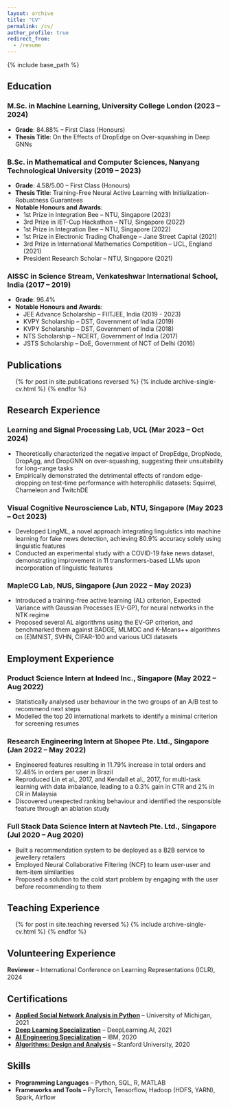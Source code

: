 ```yaml
---
layout: archive
title: "CV"
permalink: /cv/
author_profile: true
redirect_from:
  - /resume
---
```


{% include base_path %}

Education
------

### M.Sc. in Machine Learning, University College London (2023 &ndash; 2024)

<ul style="list-style-type: disc; padding-left: 5mm;">
  <li><b>Grade</b>: 84.88% &ndash; First Class (Honours)</li>
  <li><b>Thesis Title</b>: On the Effects of DropEdge on Over-squashing in Deep GNNs</li>
</ul>
  
### B.Sc. in Mathematical and Computer Sciences, Nanyang Technological University (2019 &ndash; 2023)

<ul style="list-style-type: disc; padding-left: 5mm;">
  <li><b>Grade</b>: 4.58/5.00 &ndash; First Class (Honours)
  <li><b>Thesis Title</b>: Training-Free Neural Active Learning with Initialization-Robustness Guarantees
  <li><b>Notable Honours and Awards</b>:
  <ul style="list-style-type: disc; padding-left: 5mm;">
    <li>1st Prize in Integration Bee &ndash; NTU, Singapore (2023)
    <li>3rd Prize in IET-Cup Hackathon &ndash; NTU, Singapore (2022)
    <li>1st Prize in Integration Bee &ndash; NTU, Singapore (2022)
    <li>1st Prize in Electronic Trading Challenge &ndash; Jane Street Capital (2021)
    <li>3rd Prize in International Mathematics Competition &ndash; UCL, England (2021)
    <li>President Research Scholar &ndash; NTU, Singapore (2021)
  </ul>
</ul>

### AISSC in Science Stream, Venkateshwar International School, India (2017 &ndash; 2019)

<ul style="list-style-type: disc; padding-left: 5mm;">
  <li><b>Grade</b>: 96.4%
  <li><b>Notable Honours and Awards</b>:
  <ul style="list-style-type: disc; padding-left: 5mm;">
    <li>JEE Advance Scholarship &ndash; FIITJEE, India (2019 - 2023)
    <li>KVPY Scholarship &ndash; DST, Government of India (2019)
    <li>KVPY Scholarship &ndash; DST, Government of India (2018)
    <li>NTS Scholarship &ndash; NCERT, Government of India (2017)
    <li>JSTS Scholarship &ndash; DoE, Government of NCT of Delhi (2016)
  </ul>
</ul>

Publications
------

<ul style="list-style-type: disc; padding-left: 5mm;">
{% for post in site.publications reversed %}
  {% include archive-single-cv.html %}
{% endfor %}
</ul>

Research Experience
------

### Learning and Signal Processing Lab, UCL (Mar 2023 &ndash; Oct 2024)

<ul style="list-style-type: disc; padding-left: 5mm;">
  <li>Theoretically characterized the negative impact of DropEdge, DropNode, DropAgg, and DropGNN on over-squashing, suggesting their unsuitability for long-range tasks</li>
  <li>Empirically demonstrated the detrimental effects of random edge-dropping on test-time performance with heterophilic datasets: Squirrel, Chameleon and TwitchDE</li>
</ul>

### Visual Cognitive Neuroscience Lab, NTU, Singapore (May 2023 &ndash; Oct 2023)

<ul style="list-style-type: disc; padding-left: 5mm;">
  <li>Developed LingML, a novel approach integrating linguistics into machine learning for fake news detection, achieving 80.9% accuracy solely using linguistic features</li>
  <li>Conducted an experimental study with a COVID-19 fake news dataset, demonstrating improvement in 11 transformers-based LLMs upon incorporation of linguistic features</li>
</ul>

### MapleCG Lab, NUS, Singapore (Jun 2022 &ndash; May 2023)

<ul style="list-style-type: disc; padding-left: 5mm;">
  <li>Introduced a training-free active learning (AL) criterion, Expected Variance with Gaussian Processes (EV-GP), for neural networks in the NTK regime</li>
  <li>Proposed several AL algorithms using the EV-GP criterion, and benchmarked them against BADGE, MLMOC and K-Means++ algorithms on (E)MNIST, SVHN, CIFAR-100 and various UCI datasets</li>
</ul>

Employment Experience
------

### Product Science Intern at Indeed Inc., Singapore (May 2022 &ndash; Aug 2022)

<ul style="list-style-type: disc; padding-left: 5mm;">
  <li>Statistically analysed user behaviour in the two groups of an A/B test to recommend next steps</li>
  <li>Modelled the top 20 international markets to identify a minimal criterion for screening resumes</li>
</ul>

### Research Engineering Intern at Shopee Pte. Ltd., Singapore (Jan 2022 &ndash; May 2022)

<ul style="list-style-type: disc; padding-left: 5mm;">
  <li>Engineered features resulting in 11.79% increase in total orders and 12.48% in orders per user in Brazil</li>
  <li>Reproduced Lin et al., 2017, and Kendall et al., 2017, for multi-task learning with data imbalance, leading to a 0.3% gain in CTR and 2% in CR in Malaysia</li>
  <li>Discovered unexpected ranking behaviour and identified the responsible feature through an ablation study</li>
</ul>

### Full Stack Data Science Intern at Navtech Pte. Ltd., Singapore (Jul 2020 &ndash; Aug 2020)

<ul style="list-style-type: disc; padding-left: 5mm;">
  <li>Built a recommendation system to be deployed as a B2B service to jewellery retailers</li>
  <li>Employed Neural Collaborative Filtering (NCF) to learn user-user and item-item similarities</li>
  <li>Proposed a solution to the cold start problem by engaging with the user before recommending to them</li>
</ul>

Teaching Experience
------

<ul style="list-style-type: disc; padding-left: 5mm;">
{% for post in site.teaching reversed %}
  {% include archive-single-cv.html %}
{% endfor %}
</ul>
  
Volunteering Experience
------

<b>Reviewer</b> &ndash; International Conference on Learning Representations (ICLR), 2024

Certifications
------

<ul style="list-style-type: disc; padding-left: 5mm;">
  <li><a href="https://www.coursera.org/account/accomplishments/certificate/LSJR2KMNRRUR"><strong>Applied Social Network Analysis in Python</strong></a> &ndash; University of Michigan, 2021</li>
  <li><a href="https://coursera.org/share/992110f4684c2aa3b9826f73804d4b1c"><strong>Deep Learning Specialization</strong></a> &ndash; DeepLearning.AI, 2021</li>
  <li><a href="https://www.youracclaim.com/badges/e79bf049-f3d8-45e6-8890-6b83b27b5d7a/linked_in_profile"><strong>AI Engineering Specialization</strong></a> &ndash; IBM, 2020</li>
  <li><a href="https://verify.lagunita.stanford.edu/SOA/0e460be2891a48d3a44d48b92d9531a8"><strong>Algorithms: Design and Analysis</strong></a> &ndash; Stanford University, 2020</li>
</ul>

Skills
------

<ul style="list-style-type: disc; padding-left: 5mm;">
  <li><b>Programming Languages</b> &ndash; Python, SQL, R, MATLAB</li>
  <li><b>Frameworks and Tools</b> &ndash; PyTorch, Tensorflow, Hadoop (HDFS, YARN), Spark, Airflow</li>
</ul>